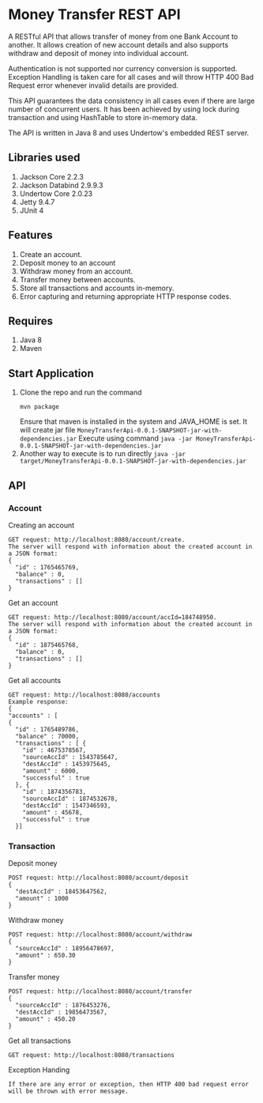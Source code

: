# Money Transfer REST API

A RESTful API that allows transfer of money from one Bank Account to another. It allows creation of new account details and also supports withdraw and deposit of money into individual account.

Authentication is not supported nor currency conversion is supported. Exception Handling is taken care for all cases and will throw HTTP 400 Bad Request error whenever invalid details are provided. 

This API guarantees the data consistency in all cases even if there are large number of concurrent users. It has been achieved by using lock during transaction and using HashTable to store in-memory data.

The API is written in Java 8 and uses Undertow's embedded REST server.

## Libraries used
1. Jackson Core 2.2.3
2. Jackson Databind 2.9.9.3
3. Undertow Core 2.0.23
4. Jetty 9.4.7
5. JUnit 4

## Features
1. Create an account.
2. Deposit money to an account
3. Withdraw money from an account.
4. Transfer money between accounts.
5. Store all transactions and accounts in-memory.
6. Error capturing and returning appropriate HTTP response codes.

## Requires
1. Java 8
2. Maven

## Start Application
1. Clone the repo and run the command 
   ```
   mvn package
   ```
   Ensure that maven is installed in the system and JAVA_HOME is set.
   It will create jar file 
   ```MoneyTransferApi-0.0.1-SNAPSHOT-jar-with-dependencies.jar```
   Execute using command 
   ```java -jar MoneyTransferApi-0.0.1-SNAPSHOT-jar-with-dependencies.jar```
2. Another way to execute is to run directly 
   ```java -jar target/MoneyTransferApi-0.0.1-SNAPSHOT-jar-with-dependencies.jar```

## API
### Account

Creating an account
```
GET request: http://localhost:8080/account/create. 
The server will respond with information about the created account in a JSON format:
{
  "id" : 1765465769,
  "balance" : 0,
  "transactions" : []
}
```

Get an account
```
GET request: http://localhost:8080/account/accId=184748950. 
The server will respond with information about the created account in a JSON format:
{
  "id" : 1875465768,
  "balance" : 0,
  "transactions" : []
}
```

Get all accounts
```
GET request: http://localhost:8080/accounts
Example response:
{
"accounts" : [
{
  "id" : 1765489786,
  "balance" : 70000,
  "transactions" : [ {
    "id" : 4675378567,
    "sourceAccId" : 1543785647,
    "destAccId" : 1453975645,
    "amount" : 6000,
    "successful" : true
  }, {
    "id" : 1874356783,
    "sourceAccId" : 1874532678,
    "destAccId" : 1547346593,
    "amount" : 45678,
    "successful" : true
  }]
 ```
 
### Transaction

Deposit money
```
POST request: http://localhost:8080/account/deposit 
{
  "destAccId" : 18453647562,
  "amount" : 1000
}
```

Withdraw money
```
POST request: http://localhost:8080/account/withdraw 
{
  "sourceAccId" : 18956478697,
  "amount" : 650.30
}
```

Transfer money
```
POST request: http://localhost:8080/account/transfer 
{
  "sourceAccId" : 1876453276,
  "destAccId" : 19856473567,
  "amount" : 450.20
}
```

Get all transactions
```
GET request: http://localhost:8080/transactions
```

Exception Handing
```
If there are any error or exception, then HTTP 400 bad request error will be thrown with error message.  
```
